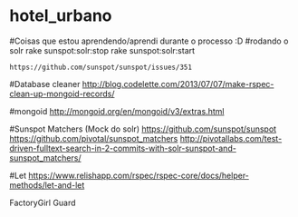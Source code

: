 # hotel_urbano

#Coisas que estou aprendendo/aprendi durante o processo :D
#rodando o solr
	rake sunspot:solr:stop
	rake sunspot:solr:start

	https://github.com/sunspot/sunspot/issues/351

#Database cleaner
	http://blog.codelette.com/2013/07/07/make-rspec-clean-up-mongoid-records/

#mongoid
	http://mongoid.org/en/mongoid/v3/extras.html

#Sunspot Matchers (Mock do solr)
	https://github.com/sunspot/sunspot
	https://github.com/pivotal/sunspot_matchers
	http://pivotallabs.com/test-driven-fulltext-search-in-2-commits-with-solr-sunspot-and-sunspot_matchers/

#Let
	https://www.relishapp.com/rspec/rspec-core/docs/helper-methods/let-and-let


FactoryGirl
Guard